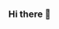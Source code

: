 ### Hi there 👋

<!--
**RicardoLAP/RicardoLAP** is a ✨ _special_ ✨ repository because its `README.md` (this file) appears on your GitHub profile.

Here are some ideas to get you started:

- 🔭 Estou trabalhando:
          Motorista de aplicativo Uber
- 🌱 Estou cursando:
          Curso Lógica de Programação Python
          Curso Técnico Programador Web Senac-Goiânia - HTML5 - CSS - JV - Bootstrap - Visual Studio
          Curso Técnico Administrador de Banco de Dados Senac-Goiânia
- 📫 Contatos: 
          G-mail - manayba@gmail.com

-->
